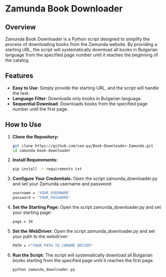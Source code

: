 # Zamunda Book Downloader

## Overview

Zamunda Book Downloader is a Python script designed to simplify the process of downloading books from the Zamunda website. By providing a starting URL, the script will systematically download all books in Bulgarian language from the specified page number until it reaches the beginning of the catalog.

## Features

- **Easy to Use**: Simply provide the starting URL, and the script will handle the rest.
- **Language Filter**: Downloads only books in Bulgarian language.
- **Sequential Download**: Downloads books from the specified page number until the first page.

## How to Use

1. **Clone the Repository:**
   ```bash
   git clone https://github.com/ceo-py/Book-Downloader-Zamunda.git
   cd zamunda-book-downloader
   
2. **Install Requirements:**
    ```bash
   pip install -r requirements.txt

3. **Configure Your Credentials:**
Open the script zamunda_downloader.py and set your Zamunda username and password:
    ```bash
   username = 'YOUR_USERNAME'
   password = 'YOUR_PASSWORD'

4. **Set the Starting Page:**
Open the script zamunda_downloader.py and set your starting page:
    ```bash
   page = 34

5. **Set the WebDriver:**
Open the script zamunda_downloader.py and set your path to the webdriver:
    ```bash
   PATH = r"YOUR PATH TO CHROME DRIVER"
   

6. **Run the Script:**
The script will systematically download all Bulgarian books starting from the specified page until it reaches the first page.
    ```bash
   python zamunda_downloader.py
   
